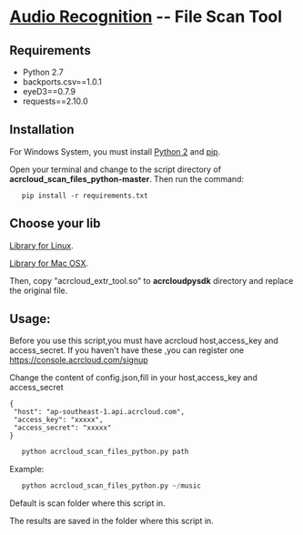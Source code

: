 # [Audio Recognition](https://www.acrcloud.com/music-recognition) -- File Scan Tool

## Requirements

- Python 2.7
- backports.csv==1.0.1
- eyeD3==0.7.9
- requests==2.10.0

## Installation 
 
 For Windows System, you must install [Python 2](https://www.python.org/downloads/windows/) and [pip](https://pip.pypa.io/en/stable/installing/).
 
 Open your terminal and change to the script directory of <strong>acrcloud_scan_files_python-master</strong>. Then run the command: 
 
 ```
    pip install -r requirements.txt
 ```
## Choose your lib
 
 [Library for Linux](https://github.com/acrcloud/acrcloud_sdk_python/blob/master/linux/x86-64/acrcloud/acrcloud_extr_tool.so?raw=true).
 
 
 [Library for Mac OSX](https://github.com/acrcloud/acrcloud_sdk_python/blob/master/mac/x86-64/acrcloud/acrcloud_extr_tool.so?raw=true).
 
 Then, copy "acrcloud_extr_tool.so" to <strong>acrcloudpysdk</strong> directory and replace the original file.
 
 

## Usage: 
 
 Before you use this script,you must have acrcloud host,access_key and access_secret.
 If you haven't have these ,you can register one https://console.acrcloud.com/signup
 
 Change the content of config.json,fill in your host,access_key and access_secret
 ```
{
  "host": "ap-southeast-1.api.acrcloud.com",
  "access_key": "xxxxx",
  "access_secret": "xxxxx"
}
 ```

 ```python
    python acrcloud_scan_files_python.py path
 ```
  Example:
 ```python
    python acrcloud_scan_files_python.py ~/music
 ```

Default is scan folder where this script in.

The results are saved in the folder where this script in.

